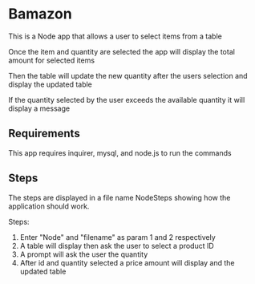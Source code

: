 # Bamazon

This is a Node app that allows a user to select items from a table

Once the item and quantity are selected the app will display the total amount for selected items

Then the table will update the new quantity after the users selection and display the updated table

If the quantity selected by the user exceeds the available quantity it will display a message

<h2> Requirements </h2>

This app requires inquirer, mysql, and node.js to run the commands

<h2> Steps </h2>

The steps are displayed in a file name NodeSteps showing how the application should work.

Steps:

1) Enter "Node" and "filename" as param 1 and 2 respectively
2) A table will display then ask the user to select a product ID
3) A prompt will ask the user the quantity
4) After id and quantity selected a price amount will display and the updated table